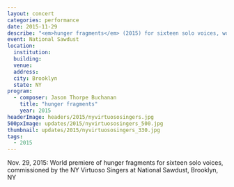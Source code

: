 ```yaml
---
layout: concert
categories: performance
date: 2015-11-29
describe: "<em>hunger fragments</em> (2015) for sixteen solo voices, world premiere. Commissioned by the NY Virtuoso Singers."
event: National Sawdust
location:
  institution:
  building:
  venue:
  address:
  city: Brooklyn
  state: NY
program:
  - composer: Jason Thorpe Buchanan
    title: "hunger fragments"
    year: 2015
headerImage: headers/2015/nyvirtuososingers.jpg
500pxImage: updates/2015/nyvirtuososingers_500.jpg
thumbnail: updates/2015/nyvirtuososingers_330.jpg
tags:
  - 2015
---
```


Nov. 29, 2015: World premiere of hunger fragments for sixteen solo voices, commissioned by the NY Virtuoso Singers at National Sawdust, Brooklyn, NY
